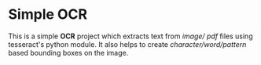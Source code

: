# Simple OCR
This is a simple **OCR** project which extracts text from *image/ pdf* files using tesseract's python module.
It also helps to create *character/word/pattern* based bounding boxes on the image.
